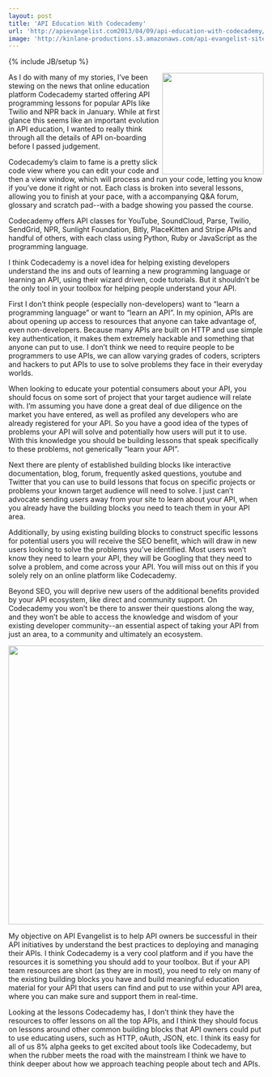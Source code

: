 ```yaml
---
layout: post
title: 'API Education With Codecademy'
url: 'http://apievangelist.com2013/04/09/api-education-with-codecademy/'
image: 'http://kinlane-productions.s3.amazonaws.com/api-evangelist-site/blog/codecademy-logo.png'
---
```

{% include JB/setup %}
<p>
     <a href="http://www.codecademy.com/" target="_blank"><img src="https://s3.amazonaws.com/kinlane-productions/api-evangelist/codecademy/codecademy-logo.png"  width="200" align="right" /></a>
</p>
<p>
     As I do with many of my stories, I’ve been stewing on the news that online education platform Codecademy started offering API programming lessons for popular APIs like Twilio and NPR back in January. While at first glance this seems like an important evolution in API education, I wanted to really think through all the details of API on-boarding before I passed judgement.
</p>
<p>
     Codecademy’s claim to fame is a pretty slick code view where you can edit your code and then a view window, which will process and run your code, letting you know if you’ve done it right or not. Each class is broken into several lessons, allowing you to finish at your pace, with a accompanying Q&amp;A forum, glossary and scratch pad--with a badge showing you passed the course.
</p>
<p>
     Codecademy offers API classes for YouTube, SoundCloud, Parse, Twilio, SendGrid, NPR, Sunlight Foundation, Bitly, PlaceKitten and Stripe APIs and handful of others, with each class using Python, Ruby or JavaScript as the programming language.  
</p>
<p>
     I think Codecademy is a novel idea for helping existing developers understand the ins and outs of learning a new programming language or learning an API, using their wizard driven, code tutorials. But it shouldn’t be the only tool in your toolbox for helping people understand your API.
</p>
<p>
     First I don’t think people (especially non-developers) want to “learn a programming language” or want to “learn an API”. In my opinion, APIs are about opening up access to resources that anyone can take advantage of, even non-developers. Because many APIs are built on HTTP and use simple key authentication, it makes them extremely hackable and something that anyone can put to use. I don’t think we need to require people to be programmers to use APIs, we can allow varying grades of coders, scripters and hackers to put APIs to use to solve problems they face in their everyday worlds.
</p>
<p>
     When looking to educate your potential consumers about your API, you should focus on some sort of project that your target audience will relate with. I’m assuming you have done a great deal of due diligence on the market you have entered, as well as profiled any developers who are already registered for your API. So you have a good idea of the types of problems your API will solve and potentially how users will put it to use. With this knowledge you should be building lessons that speak specifically to these problems, not generically “learn your API”.
</p>
<p>
     Next there are plenty of established building blocks like interactive documentation, blog, forum, frequently asked questions, youtube and Twitter that you can use to build lessons that focus on specific projects or problems your known target audience will need to solve. I just can’t advocate sending users away from your site to learn about your API, when you already have the building blocks you need to teach them in your API area.
</p>
<p>
     Additionally, by using existing building blocks to construct specific lessons for potential users you will receive the SEO benefit, which will draw in new users looking to solve the problems you’ve identified. Most users won’t know they need to learn your API, they will be Googling that they need to solve a problem, and come across your API. You will miss out on this if you solely rely on an online platform like Codecademy.
</p>
<p>
     Beyond SEO, you will deprive new users of the additional benefits provided by your API ecosystem, like direct and community support. On Codecademy you won’t be there to answer their questions along the way, and they won’t be able to access the knowledge and wisdom of your existing developer community--an essential aspect of taking your API from just an area, to a community and ultimately an ecosystem.
</p>
<p>
     <a href="http://www.codecademy.com/tracks/apis" target="_blank"><img src="https://s3.amazonaws.com/kinlane-productions/api-evangelist/codecademy/codecademy-api-page.png"  width="550" /></a>
</p>
<p>
     My objective on API Evangelist is to help API owners be successful in their API initiatives by understand the best practices to deploying and managing their APIs. I think Codecademy is a very cool platform and if you have the resources it is something you should add to your toolbox. But if your API team resources are short (as they are in most), you need to rely on many of the existing building blocks you have and build meaningful education material for your API that users can find and put to use within your API area, where you can make sure and support them in real-time.
</p>
<p>
     Looking at the lessons Codecademy has, I don’t think they have the resources to offer lessons on all the top APIs, and I think they should focus on lessons around other common building blocks that API owners could put to use educating users, such as HTTP, oAuth, JSON, etc. I think its easy for all of us 8% alpha geeks to get excited about tools like Codecademy, but when the rubber meets the road with the mainstream I think we have to think deeper about how we approach teaching people about tech and APIs.
</p>
